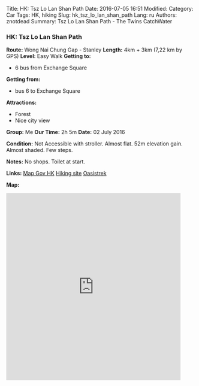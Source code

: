 Title: HK: Tsz Lo Lan Shan Path
Date: 2016-07-05 16:51
Modified: 
Category: Car
Tags: HK,  hiking
Slug: hk_tsz_lo_lan_shan_path
Lang: ru
Authors: znotdead
Summary: Tsz Lo Lan Shan Path - The Twins CatchWater

### HK: Tsz Lo Lan Shan Path
**Route:** Wong Nai Chung Gap - Stanley
**Length:** 4km + 3km (7,22 km by GPS)
**Level:** Easy Walk
**Getting to:**
 - 6 bus from Exchange Square

**Getting from:**
 - bus 6 to Exchange Square

**Attractions:**
 - Forest
 - Nice city view

**Group:** Me
**Our Time:** 2h 5m
**Date:** 02 July 2016

**Condition:**
Not Accessible with stroller. Almost flat. 52m elevation gain. Almost shaded. Few steps.

**Notes:**
No shops. Toilet at start.

**Links:**
[Map Gov HK](http://www2.map.gov.hk/gih3/view/index.jsp)
[Hiking site](http://hiking.gov.hk/eng)
[Oasistrek](http://www.oasistrek.com)

**Map:**
<iframe src='https://connect.garmin.com/activity/embed/1237385371' title='Tez Lo Lan Shan and catchwater ' width='465' height='500' frameborder='0'></iframe>